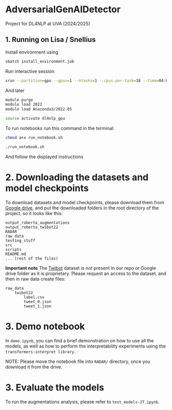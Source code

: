 # AdversarialGenAIDetector

Project for DL4NLP at UVA (2024/2025)

## 1. Running on Lisa / Snellius

Install environment using

```bash
sbatch install_environment.job
```

Run interactive session

```bash
srun --partition=gpu --gpus=1 --ntasks=1 --cpus-per-task=18 --time=04:00:00 --pty bash -i
```

And later

```bash
module purge
module load 2022
module load Anaconda3/2022.05

source activate dl4nlp_gpu
```

To run notebooks run this command in the terminal:

```bash
chmod a+x run_notebook.sh

./run_notebook.sh
```

And follow the displayed instructions



# 2. Downloading the datasets and model checkpoints

To download datasets and model checkpoints, please download them from [Google drive](https://drive.google.com/drive/folders/14dnW7LNL-qzdCqjKOV-wS-MNNVs9YA60?usp=sharing), and put the downloaded folders in the root directory of the project, so it looks like this:

```
output_roberta_augmentations
output_roberta_twibot22
RADAR
raw_data
testing_stuff
src
scripts
README.md
... (rest of the files)
```



**Important note** The [Twibot](https://drive.google.com/drive/folders/1YwiOUwtl8pCd2GD97Q_WEzwEUtSPoxFs) dataset is not present in our repo or Google drive folder as it is proprietary. Please request an access to the dataset, and then in raw data create files:

```
raw_data
	twibot22
		label.csv
		tweet_0.json
		tweet_1.json
```


# 3. Demo notebook

In `demo.ipynb`, you can find a brief demonstration on how to use all the models, as well as how to perform the interpretability experiments using the `transformers-interpret library`.

NOTE: Please move the notebook file into `RADAR/` directory, once you download it from the drive.


# 3. Evaluate the models

To run the augmentations analysis, please refer to `test_models-JT.ipynb`.

